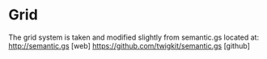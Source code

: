 # Grid

The grid system is taken and modified slightly from semantic.gs located at:
http://semantic.gs [web]
https://github.com/twigkit/semantic.gs [github]